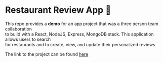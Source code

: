 # Restaurant Review App :fork_and_knife:

This repo provides a **demo**  for an app project that was a three person team collaboration  
to build with a React, NodeJS, Express, MongoDB stack. This application allows users to search  
for restaurants and to create, view, and update their personalized reviews.

The link to the project can be found [here](https://webdev-spr2020-finalproject.herokuapp.com/)

